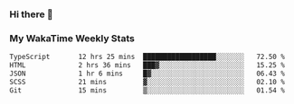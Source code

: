 ### Hi there 👋

<!--
**royschrauwen/royschrauwen** is a ✨ _special_ ✨ repository because its `README.md` (this file) appears on your GitHub profile.

Here are some ideas to get you started:

- 🔭 I’m currently working on ...
- 🌱 I’m currently learning ...
- 👯 I’m looking to collaborate on ...
- 🤔 I’m looking for help with ...
- 💬 Ask me about ...
- 📫 How to reach me: ...
- 😄 Pronouns: ...
- ⚡ Fun fact: ...
-->


### My WakaTime Weekly Stats
<!--START_SECTION:waka-->

```txt
TypeScript       12 hrs 25 mins  ██████████████████░░░░░░░   72.50 %
HTML             2 hrs 36 mins   ███▓░░░░░░░░░░░░░░░░░░░░░   15.25 %
JSON             1 hr 6 mins     █▓░░░░░░░░░░░░░░░░░░░░░░░   06.43 %
SCSS             21 mins         ▓░░░░░░░░░░░░░░░░░░░░░░░░   02.10 %
Git              15 mins         ▒░░░░░░░░░░░░░░░░░░░░░░░░   01.54 %
```

<!--END_SECTION:waka-->
